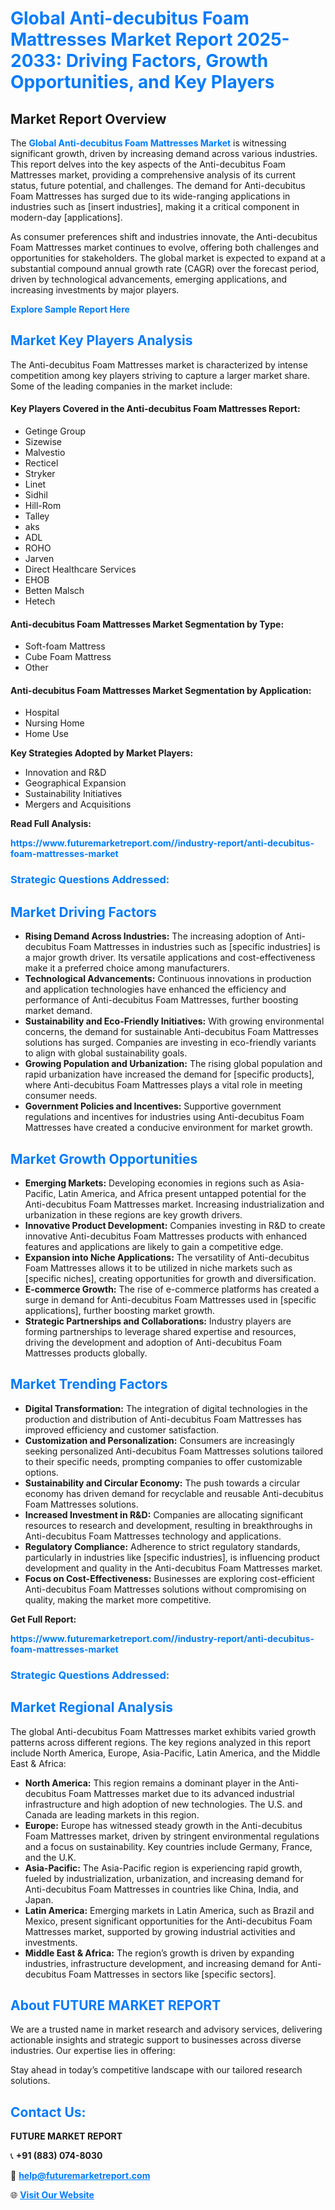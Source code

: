 <h1 style="color: #007BFF;">Global Anti-decubitus Foam Mattresses Market Report 2025-2033: Driving Factors, Growth Opportunities, and Key Players</h1>

<section id="overview">
<h2>Market Report Overview</h2>
<p>The <a href="https://www.futuremarketreport.com//industry-report/anti-decubitus-foam-mattresses-market" style="color: #007BFF; text-decoration: none;"><strong>Global Anti-decubitus Foam Mattresses Market</strong></a> is witnessing significant growth, driven by increasing demand across various industries. This report delves into the key aspects of the Anti-decubitus Foam Mattresses market, providing a comprehensive analysis of its current status, future potential, and challenges. The demand for Anti-decubitus Foam Mattresses has surged due to its wide-ranging applications in industries such as [insert industries], making it a critical component in modern-day [applications].</p>
<p>As consumer preferences shift and industries innovate, the Anti-decubitus Foam Mattresses market continues to evolve, offering both challenges and opportunities for stakeholders. The global market is expected to expand at a substantial compound annual growth rate (CAGR) over the forecast period, driven by technological advancements, emerging applications, and increasing investments by major players.</p>
</section>

<section id="overview">
<p><a href="https://www.futuremarketreport.com//request-sample/reportId=80490" style="color: #007BFF; text-decoration: none;"><strong>Explore Sample Report Here</strong></a></p>
</section>

<section id="key-players">
<h2 style="color: #007BFF;">Market Key Players Analysis</h2>
<p>The Anti-decubitus Foam Mattresses market is characterized by intense competition among key players striving to capture a larger market share. Some of the leading companies in the market include:</p>
<h4>Key Players Covered in the Anti-decubitus Foam Mattresses Report:</h4>
<ul><li>Getinge Group</li><li>Sizewise</li><li>Malvestio</li><li>Recticel</li><li>Stryker</li><li>Linet</li><li>Sidhil</li><li>Hill-Rom</li><li>Talley</li><li>aks</li><li>ADL</li><li>ROHO</li><li>Jarven</li><li>Direct Healthcare Services</li><li>EHOB</li><li>Betten Malsch</li><li>Hetech</li></ul>
<h4>Anti-decubitus Foam Mattresses Market Segmentation by Type:</h4>
<ul><li>Soft-foam Mattress</li><li>Cube Foam Mattress</li><li>Other</li></ul>

<h4>Anti-decubitus Foam Mattresses Market Segmentation by Application:</h4>
<ul><li>Hospital</li><li>Nursing Home</li><li>Home Use</li></ul>
<p><strong>Key Strategies Adopted by Market Players:</strong></p>
<ul>
<li>Innovation and R&D</li>
<li>Geographical Expansion</li>
<li>Sustainability Initiatives</li>
<li>Mergers and Acquisitions</li>
</ul>
</section>

<section>
<p><strong>Read Full Analysis: </strong></p><a href="https://www.futuremarketreport.com//industry-report/anti-decubitus-foam-mattresses-market" style="color: #007BFF; text-decoration: none;"><strong>https://www.futuremarketreport.com//industry-report/anti-decubitus-foam-mattresses-market</strong></a>
<h3 style="color: #007BFF;">Strategic Questions Addressed:</h3>
</section>

<section id="driving-factors">
<h2 style="color: #007BFF;">Market Driving Factors</h2>
<ul>
<li><strong>Rising Demand Across Industries:</strong> The increasing adoption of Anti-decubitus Foam Mattresses in industries such as [specific industries] is a major growth driver. Its versatile applications and cost-effectiveness make it a preferred choice among manufacturers.</li>
<li><strong>Technological Advancements:</strong> Continuous innovations in production and application technologies have enhanced the efficiency and performance of Anti-decubitus Foam Mattresses, further boosting market demand.</li>
<li><strong>Sustainability and Eco-Friendly Initiatives:</strong> With growing environmental concerns, the demand for sustainable Anti-decubitus Foam Mattresses solutions has surged. Companies are investing in eco-friendly variants to align with global sustainability goals.</li>
<li><strong>Growing Population and Urbanization:</strong> The rising global population and rapid urbanization have increased the demand for [specific products], where Anti-decubitus Foam Mattresses plays a vital role in meeting consumer needs.</li>
<li><strong>Government Policies and Incentives:</strong> Supportive government regulations and incentives for industries using Anti-decubitus Foam Mattresses have created a conducive environment for market growth.</li>
</ul>
</section>

<section id="growth-opportunities">
<h2 style="color: #007BFF;">Market Growth Opportunities</h2>
<ul>
<li><strong>Emerging Markets:</strong> Developing economies in regions such as Asia-Pacific, Latin America, and Africa present untapped potential for the Anti-decubitus Foam Mattresses market. Increasing industrialization and urbanization in these regions are key growth drivers.</li>
<li><strong>Innovative Product Development:</strong> Companies investing in R&D to create innovative Anti-decubitus Foam Mattresses products with enhanced features and applications are likely to gain a competitive edge.</li>
<li><strong>Expansion into Niche Applications:</strong> The versatility of Anti-decubitus Foam Mattresses allows it to be utilized in niche markets such as [specific niches], creating opportunities for growth and diversification.</li>
<li><strong>E-commerce Growth:</strong> The rise of e-commerce platforms has created a surge in demand for Anti-decubitus Foam Mattresses used in [specific applications], further boosting market growth.</li>
<li><strong>Strategic Partnerships and Collaborations:</strong> Industry players are forming partnerships to leverage shared expertise and resources, driving the development and adoption of Anti-decubitus Foam Mattresses products globally.</li>
</ul>
</section>

<section id="trending-factors">
<h2 style="color: #007BFF;">Market Trending Factors</h2>
<ul>
<li><strong>Digital Transformation:</strong> The integration of digital technologies in the production and distribution of Anti-decubitus Foam Mattresses has improved efficiency and customer satisfaction.</li>
<li><strong>Customization and Personalization:</strong> Consumers are increasingly seeking personalized Anti-decubitus Foam Mattresses solutions tailored to their specific needs, prompting companies to offer customizable options.</li>
<li><strong>Sustainability and Circular Economy:</strong> The push towards a circular economy has driven demand for recyclable and reusable Anti-decubitus Foam Mattresses solutions.</li>
<li><strong>Increased Investment in R&D:</strong> Companies are allocating significant resources to research and development, resulting in breakthroughs in Anti-decubitus Foam Mattresses technology and applications.</li>
<li><strong>Regulatory Compliance:</strong> Adherence to strict regulatory standards, particularly in industries like [specific industries], is influencing product development and quality in the Anti-decubitus Foam Mattresses market.</li>
<li><strong>Focus on Cost-Effectiveness:</strong> Businesses are exploring cost-efficient Anti-decubitus Foam Mattresses solutions without compromising on quality, making the market more competitive.</li>
</ul>
</section>

<section>
<p><strong>Get Full Report: </strong></p><a href="https://www.futuremarketreport.com//industry-report/anti-decubitus-foam-mattresses-market" style="color: #007BFF; text-decoration: none;"><strong>https://www.futuremarketreport.com//industry-report/anti-decubitus-foam-mattresses-market</strong></a>
<h3 style="color: #007BFF;">Strategic Questions Addressed:</h3>
</section>


<section id="regional-analysis">
<h2 style="color: #007BFF;">Market Regional Analysis</h2>
<p>The global Anti-decubitus Foam Mattresses market exhibits varied growth patterns across different regions. The key regions analyzed in this report include North America, Europe, Asia-Pacific, Latin America, and the Middle East & Africa:</p>
<ul>
<li><strong>North America:</strong> This region remains a dominant player in the Anti-decubitus Foam Mattresses market due to its advanced industrial infrastructure and high adoption of new technologies. The U.S. and Canada are leading markets in this region.</li>
<li><strong>Europe:</strong> Europe has witnessed steady growth in the Anti-decubitus Foam Mattresses market, driven by stringent environmental regulations and a focus on sustainability. Key countries include Germany, France, and the U.K.</li>
<li><strong>Asia-Pacific:</strong> The Asia-Pacific region is experiencing rapid growth, fueled by industrialization, urbanization, and increasing demand for Anti-decubitus Foam Mattresses in countries like China, India, and Japan.</li>
<li><strong>Latin America:</strong> Emerging markets in Latin America, such as Brazil and Mexico, present significant opportunities for the Anti-decubitus Foam Mattresses market, supported by growing industrial activities and investments.</li>
<li><strong>Middle East & Africa:</strong> The region’s growth is driven by expanding industries, infrastructure development, and increasing demand for Anti-decubitus Foam Mattresses in sectors like [specific sectors].</li>
</ul>
</section>

<footer>
<h2 style="color: #007BFF;">About FUTURE MARKET REPORT</h2>
<p>We are a trusted name in market research and advisory services, delivering actionable insights and strategic support to businesses across diverse industries. Our expertise lies in offering:</p>

<p>Stay ahead in today’s competitive landscape with our tailored research solutions.</p>

<h2 style="color: #007BFF;">Contact Us:</h2>
<p><strong>FUTURE MARKET REPORT</strong></p>
<p>📞 <strong>+91 (883) 074-8030</strong></p>
<p>📧 <strong><a href="mailto:help@futuremarketreport.com" style="color: #007BFF;">help@futuremarketreport.com</a></strong></p>
<p>🌐 <strong><a href="https://www.futuremarketreport.com/" style="color: #007BFF;">Visit Our Website</a></strong></p>
</footer>
